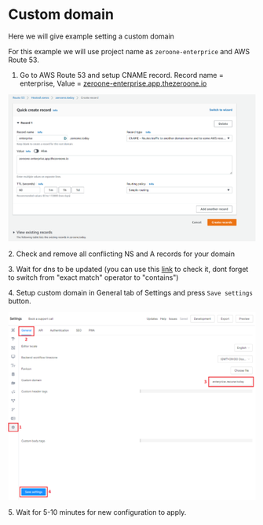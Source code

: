 # Custom domain

Here we will give example setting a custom domain

For this example we will use project name as `zeroone-enterprice` and AWS Route 53.



1. Go to AWS Route 53 and setup CNAME record. Record name = enterprise, Value = [zeroone-enterprise.app.thezeroone.io](http://zeroone-enterprise.app.thezeroone.io)&#x20;

![](<../.gitbook/assets/image (10).png>)

2\. Check and remove all conflicting NS and  A records for your domain

3\. Wait for dns to be updated (you can use this [link](https://dnschecker.org/#CNAME/enterprise.zeroone.today/zeroone-enterprise.app.thezeroone.io) to check it, dont forget to switch from "exact match" operator to "contains")

4\. Setup custom domain in General tab of Settings and press `Save settings` button.

![](<../.gitbook/assets/image (14).png>)

5\. Wait for 5-10 minutes for new configuration to apply.

&#x20;
